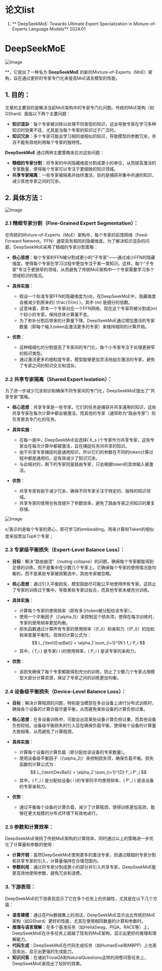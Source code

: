 # 论文list
1. ** DeepSeekMoE: Towards Ultimate Expert Specialization in Mixture-of-Experts Language Models** 2024.01 

# DeepSeekMoE

![Image](https://github.com/user-attachments/assets/7d46c4f0-f661-4b05-82cd-15a0e44d1117)

**，它提出了一种名为 **DeepSeekMoE** 的新的Mixture-of-Experts（MoE）架构，旨在通过更好的专家专门化来提高MoE语言模型的性能。

## 1. **目的**：
文章的主要目的是解决当前MoE架构中的专家专门化问题。传统的MoE架构（如GShard）面临以下两个主要问题：
- **知识混杂**：每个专家被训练以处理不同类型的知识，这会导致专家在学习多种知识时效果不佳，尤其是当每个专家的知识过于广泛时。
- **知识冗余**：多个专家可能会学习相同或相似的知识，导致模型的参数冗余，并且不能有效地利用每个专家的独特性。

**DeepSeekMoE** 通过两种主要策略来应对这些问题：
- **精细的专家分割**：将专家的中间隐藏维度分割成更小的单位，从而提高激活的专家数量，使得每个专家可以专注于更细致的知识领域。
- **共享专家隔离**：一些专家被隔离并始终激活，目的是捕获并集中共通的知识，减少其他专家之间的冗余。

## 2. **具体方法**：

![Image](https://github.com/user-attachments/assets/4d80eef4-bea5-47a0-a28d-0d5f9410fe67)

### 2.1 **精细专家分割**（Fine-Grained Expert Segmentation）：

在传统的Mixture-of-Experts（MoE）架构中，每个专家的前馈网络（Feed-Forward Network，FFN）通常具有相同的隐藏维度。为了解决知识混杂的问题，DeepSeekMoE采用了精细的专家分割策略：

- **核心思想**：每个专家的FFN被分割成更小的“子专家”——通过减小FFN的隐藏维度，使得每个专家在学习过程中更加专注于某一类知识。这样，每个“子专家”专注于更狭窄的领域，从而避免了传统MoE架构中一个专家需要学习多个领域知识的情况。
  
- **具体实施**：
  - 假设一个标准专家FFN的隐藏维度为\(d\)，在DeepSeekMoE中，隐藏维度会被减少到原来的\( \frac{1}{m} \)，其中 \(m\) 是细分的倍数。
  - 这意味着，原本一个专家对应一个FFN网络，现在这个专家将被分割成\(m\)个较小的专家，保持总体计算量不变。
  - 为了弥补分割后带来的计算量下降，DeepSeekMoE通过增加激活的专家数量（即每个输入token会激活更多的专家）来维持相同的计算开销。

- **优势**：
  - 这种精细化的分割提高了专家间的专门化，每个小专家专注于处理更狭窄的知识类型。
  - 通过激活更多的细粒度专家，模型能够更加灵活地组合激活的专家，避免了专家之间的知识交叉和混杂。

### 2.2 **共享专家隔离**（Shared Expert Isolation）：

为了进一步减少冗余知识和确保不同专家间的专门化，DeepSeekMoE提出了“共享专家”策略。

- **核心思想**：共享专家是一些专家，它们的任务是捕获并共享通用的知识，这些共享专家在每次计算中都会被激活。而其他的专家（通常称为“路由专家”）则负责更具专门化的任务。
  
- **具体实施**：
  - 在每一层中，DeepSeekMoE会选择\( K_s \)个专家作为共享专家，这些专家会在每次计算中都被激活，旨在捕捉任务间共享的知识。
  - 由于共享专家捕捉的是通用知识，所以它们的参数在不同的token计算过程中都是通用的，这有效减少了知识冗余。
  - 与此相对的，剩下的专家则是路由专家，只会根据token的具体输入被激活。

- **优势**：
  - 共享专家有助于减少冗余，确保不同专家关注于特定的、独特的知识领域。
  - 共享专家的使用也有效提升了参数效率，避免了路由专家之间知识的重复存储。

![Image](https://github.com/user-attachments/assets/a78bdd03-0aa2-4dad-84a4-f60b859669e2)

$e^l_i$表示的是每个专家的质心，即可学习的embedding，用来计算和Token的相似度来投票出TopK个专家；

### 2.3 **专家级平衡损失（Expert-Level Balance Loss）**：

- **目标**：解决“路由崩溃”（routing collapse）的问题，确保每个专家都能得到足够的训练，而不是集中在少数几个专家上。它确保每个专家的使用情况是均衡的，而不是某些专家被频繁选中，其他专家被忽略。

- **核心思想**：通过引入平衡损失，模型鼓励尽可能公平地使用所有专家。这防止了专家的训练过于集中，导致某些专家过拟合，而其他专家未被充分训练。

- **具体实施**：
  - 计算每个专家的使用频率（即有多少token被分配给该专家）。
  - 使用一个平衡因子（\(\alpha_1\)）来控制这个损失项，使得在每次训练时，专家的使用频率更加均衡。
  - 损失函数通过计算所有专家的使用频率（\(f_i\)）和亲和力（\(P_i\)）的加权和来度量平衡性。具体的计算公式为：
    $$
    L_{\text{ExpBal}} = \alpha_1 \sum_{i=1}^{N'} f_i P_i
    $$
  - 其中，\( f_i \) 是专家\( i \)的使用频率，\( P_i \) 是该专家的亲和力。

- **优势**：
  - 该损失确保了每个专家都能得到充分的训练，防止了少数几个专家占用模型大部分计算资源，保证了专家之间的训练更加均衡。

### 2.4 **设备级平衡损失（Device-Level Balance Loss）**：

- **目标**：解决计算瓶颈的问题，特别是当模型在多台设备上进行分布式训练时，确保各个设备的计算负载尽量平衡，从而避免某些设备的计算负担过重。

- **核心思想**：在多设备训练中，可能会出现某些设备计算负担过重，而其他设备负担较轻。设备级平衡损失的引入旨在确保负载平衡，使得每个设备的计算量大致相等，从而避免了计算瓶颈。

- **具体实施**：
  - 计算每个设备的计算负载（即分配给该设备的专家数量）。
  - 使用设备级平衡因子（\(\alpha_2\)）来控制损失项，确保负载平衡。损失函数的计算公式为：
   $$
    L_{\text{DevBal}} = \alpha_2 \sum_{i=1}^{D} f'_i P'_i
    $$
  - 其中，\( f'_i \) 是分配给设备\( i \)的专家的平均使用频率，\( P'_i \) 是该设备的专家亲和力。
  
- **优势**：
  - 通过平衡每个设备的计算负载，减少了计算瓶颈，使得训练更加高效，能够在更大规模的分布式环境下有效地进行。


### 2.5 **参数和计算效率**：

DeepSeekMoE保持了传统MoE架构的计算效率，同时通过以上的策略进一步优化了计算量和参数的使用：

- **计算开销**：虽然DeepSeekMoE使用更多的激活专家，但通过精细的专家分割和共享专家的引入，计算量保持在合理范围内。
- **参数利用**：通过将专家分割成更小的部分并引入共享专家，DeepSeekMoE能更高效地使用参数，避免冗余和浪费。


### 3. **下游表现**：
DeepSeekMoE的下游表现显示了它在多个任务上的优越性，尤其是在以下几个方面：
- **语言建模**：通过在Pile数据集上的测试，DeepSeekMoE显示出比传统的MoE架构（如GShard）更好的性能，尤其在使用相同数量的计算和参数时。
- **推理与语言理解**：在多个基准任务（如HellaSwag、PIQA、RACE等）上，DeepSeekMoE在许多任务上超越了现有的MoE架构，显示出更好的推理和理解能力。
- **代码生成**：DeepSeekMoE在代码生成任务（如HumanEval和MBPP）上也表现突出，显示出更强的生成能力。
- **知识问答**：在诸如TriviaQA和NaturalQuestions这样的闭卷问答任务上，DeepSeekMoE表现出了较好的效果。

